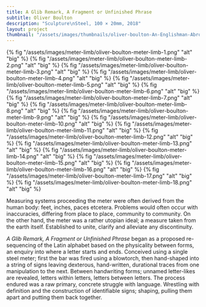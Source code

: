 ```yaml
---
title: A Glib Remark, A Fragment or Unfinished Phrase
subtitle: Oliver Boulton
description: "Sculpture\nSteel, 100 × 20mm, 2018"
layout: project
thumbnail: "/assets/images/thumbnails/oliver-boulton-An-Englishman-Abroad-2.png"
--- 
```


{% fig "/assets/images/meter-limb/oliver-boulton-meter-limb-1.png" "alt" "big" %}
{% fig "/assets/images/meter-limb/oliver-boulton-meter-limb-2.png" "alt" "big" %}
{% fig "/assets/images/meter-limb/oliver-boulton-meter-limb-3.png" "alt" "big" %}
{% fig "/assets/images/meter-limb/oliver-boulton-meter-limb-4.png" "alt" "big" %}
{% fig "/assets/images/meter-limb/oliver-boulton-meter-limb-5.png" "alt" "big" %}
{% fig "/assets/images/meter-limb/oliver-boulton-meter-limb-6.png" "alt" "big" %}
{% fig "/assets/images/meter-limb/oliver-boulton-meter-limb-7.png" "alt" "big" %}
{% fig "/assets/images/meter-limb/oliver-boulton-meter-limb-8.png" "alt" "big" %}
{% fig "/assets/images/meter-limb/oliver-boulton-meter-limb-9.png" "alt" "big" %}
{% fig "/assets/images/meter-limb/oliver-boulton-meter-limb-10.png" "alt" "big" %}
{% fig "/assets/images/meter-limb/oliver-boulton-meter-limb-11.png" "alt" "big" %}
{% fig "/assets/images/meter-limb/oliver-boulton-meter-limb-12.png" "alt" "big" %}
{% fig "/assets/images/meter-limb/oliver-boulton-meter-limb-13.png" "alt" "big" %}
{% fig "/assets/images/meter-limb/oliver-boulton-meter-limb-14.png" "alt" "big" %}
{% fig "/assets/images/meter-limb/oliver-boulton-meter-limb-15.png" "alt" "big" %}
{% fig "/assets/images/meter-limb/oliver-boulton-meter-limb-16.png" "alt" "big" %}
{% fig "/assets/images/meter-limb/oliver-boulton-meter-limb-17.png" "alt" "big" %}
{% fig "/assets/images/meter-limb/oliver-boulton-meter-limb-18.png" "alt" "big" %}

Measuring systems proceeding the meter were often derived from the human body: feet, inches, paces etcetera. Problems would often occur with inaccuracies, differing from place to place, community to community. On the other hand, the meter was a rather utopian ideal; a measure taken from the earth itself. Established to unite, clarify and alleviate any discontinuity.

*A Glib Remark, A Fragment or Unfinished Phrase* began as a proposed re-sequencing of the Latin alphabet based on the physicality between forms, an enquiry into where a letter starts and ends. Conceived using a single steel meter; first the bar was fired using a blowtorch, then hand-shaped into a string of signs leaving dexterous, hand-written, durational traces from one manipulation to the next. Between handwriting forms; unnamed letter-likes are revealed, letters within letters, letters between letters. The process endured was a raw primary, concrete struggle with language. Wrestling with definition and the construction of identifiable signs; shaping, pulling them apart and putting them back together.